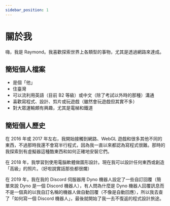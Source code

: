 ```yaml
---
sidebar_position: 1
---
```


# 關於我

嗨，我是 Raymond。我喜歡探索世界上各類型的事物，尤其是透過網路來達成。

## 簡短個人檔案

- 是個「他」
- 住臺灣
- 可以流利用英語（目前 B2 等級）或中文（除了考試以外時的那種）溝通
- 喜歡寫程式、設計、剪片或玩遊戲（雖然會玩遊戲但其實不多）
- 對大眾運輸頗有興趣，尤其是電梯和鐵道

## 簡短個人歷史

在 2016 年或 2017 年左右，我開始接觸到網路、WebGL 遊戲和很多其他不同的東西，不過那時我還不會寫半行程式，因為我一直以來都認為寫程式很難。那時的我探索到有虛擬器這種酷東西和如何正確地安裝它們。

在 2018 年，我學習到使用電腦軟體做圖形設計。現在我可以設計任何東西或創造「高級」的照片。（好啦說實話那些都很爛）

在 2019 年，我在我的 Discord 伺服器用 Dyno 機器人設定了一些自訂回覆（簡單來說 Dyno 是一個 Discord 機器人），有人問為什麼是 Dyno 機器人回覆訊息而不是一個真的以我自訂名稱的機器人做自動回覆（不像是自動回應），所以我去查了「如何寫一個 Discord 機器人」，最後就開始了我一去不復返的程式設計旅途。